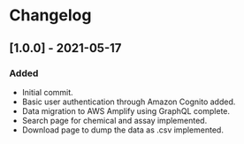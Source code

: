 # Changelog

<!-- 
## [0.1.1] - xxxx-xx-xx

### Added 

- Added blah blah.

### Fixed

- Fixed blah blah.

### Changed

- Changed blah blah.

### Removed

- Removed blah blah.
 -->

## [1.0.0] - 2021-05-17

### Added 

- Initial commit.
- Basic user authentication through Amazon Cognito added.
- Data migration to AWS Amplify using GraphQL complete.
- Search page for chemical and assay implemented.
- Download page to dump the data as .csv implemented.

<!-- [1.0.0]: https://github.com/olivierlacan/keep-a-changelog/releases/tag/v0.0.1 -->

